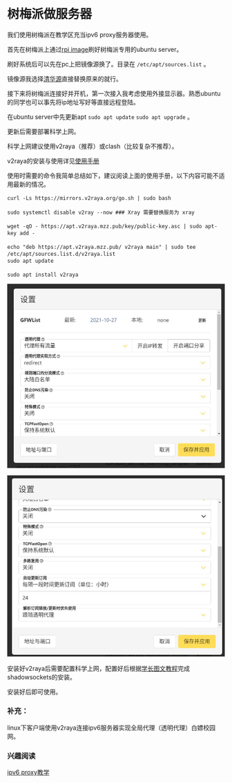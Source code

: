 # 树梅派做服务器

我们使用树梅派在教学区充当ipv6 proxy服务器使用。

首先在树梅派上通过[rpi image](https://www.raspberrypi.com/software/)刷好树梅派专用的ubuntu server。

刷好系统后可以先在pc上把镜像源换了。目录在 `/etc/apt/sources.list` 。

镜像源我选择[清华源](https://mirrors.tuna.tsinghua.edu.cn/help/ubuntu-ports/)直接替换原来的就行。

接下来将树梅派连接好并开机，第一次接入我考虑使用外接显示器。熟悉ubuntu的同学也可以事先将ip地址写好等直接远程登陆。

在ubuntu server中先更新apt `sudo apt update` `sudo apt upgrade` 。

更新后需要部署科学上网。

科学上网建议使用v2raya（推荐）或clash（比较复杂不推荐）。

v2raya的安装与使用详见[使用手册](https://v2raya.org/docs/prologue/installation/debian/)

使用时需要的命令我简单总结如下，建议阅读上面的使用手册，以下内容可能不适用最新的情况。

```
curl -Ls https://mirrors.v2raya.org/go.sh | sudo bash

sudo systemctl disable v2ray --now ### Xray 需要替换服务为 xray

wget -qO - https://apt.v2raya.mzz.pub/key/public-key.asc | sudo apt-key add -

echo "deb https://apt.v2raya.mzz.pub/ v2raya main" | sudo tee /etc/apt/sources.list.d/v2raya.list
sudo apt update

sudo apt install v2raya
```

![v2raya设置](https://github.com/MoLiYue/dlut_eda_network_ipv6_proxy/blob/main/pictures/2021-10-29_17-13.jpg)

![v2raya设置](https://github.com/MoLiYue/dlut_eda_network_ipv6_proxy/blob/main/pictures/2021-10-29_17-14.jpg)

安装好v2raya后需要配置科学上网，配置好后根据[学长图文教程](https://buuubuuu.notion.site/ipv6-VPS-a626565bac9e47ddb1980a4c81fbf988)完成shadowsockets的安装。

安装好后即可使用。

### 补充：

linux下客户端使用v2raya连接ipv6服务器实现全局代理（透明代理）白嫖校园网。

### 兴趣阅读

[ipv6 proxy教学](https://www.youtube.com/watch?v=Txfh0a4YqzQ&t=32s)